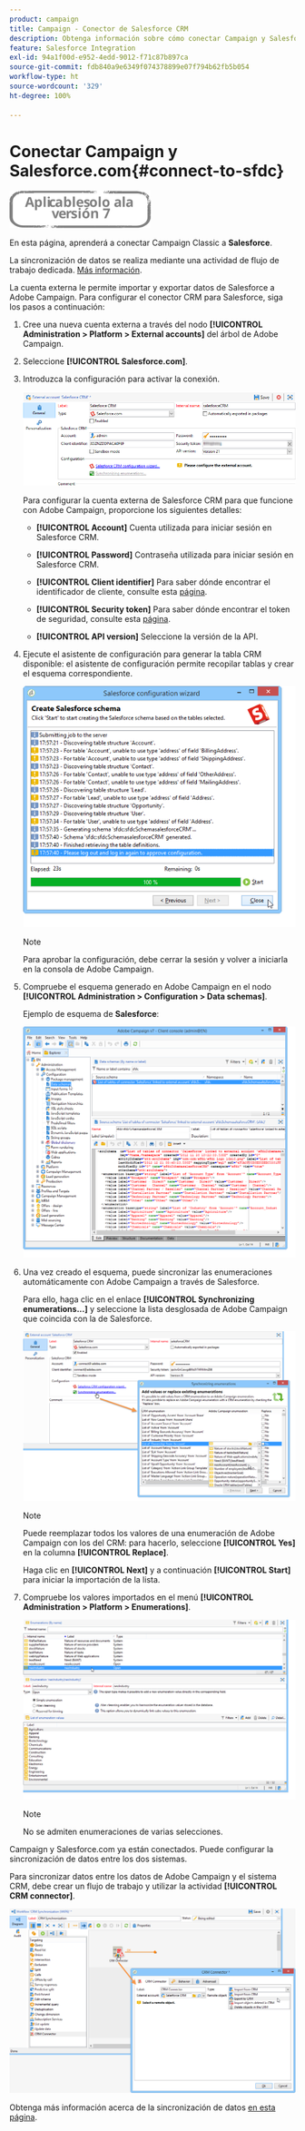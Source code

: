 ```yaml
---
product: campaign
title: Campaign - Conector de Salesforce CRM
description: Obtenga información sobre cómo conectar Campaign y Salesforce
feature: Salesforce Integration
exl-id: 94a1f00d-e952-4edd-9012-f71c87b897ca
source-git-commit: fdb840a9e6349f074378899e07f794b62fb5b054
workflow-type: ht
source-wordcount: '329'
ht-degree: 100%

---
```


# Conectar Campaign y Salesforce.com{#connect-to-sfdc}

![](../../assets/v7-only.svg)

En esta página, aprenderá a conectar Campaign Classic a **Salesforce**.

La sincronización de datos se realiza mediante una actividad de flujo de trabajo dedicada. [Más información](../../platform/using/crm-data-sync.md).


La cuenta externa le permite importar y exportar datos de Salesforce a Adobe Campaign.
Para configurar el conector CRM para Salesforce, siga los pasos a continuación:

1. Cree una nueva cuenta externa a través del nodo **[!UICONTROL Administration > Platform > External accounts]** del árbol de Adobe Campaign.
1. Seleccione **[!UICONTROL Salesforce.com]**.
1. Introduzca la configuración para activar la conexión.

   ![](assets/ext_account_17.png)

   Para configurar la cuenta externa de Salesforce CRM para que funcione con Adobe Campaign, proporcione los siguientes detalles:

   * **[!UICONTROL Account]**
Cuenta utilizada para iniciar sesión en Salesforce CRM.

   * **[!UICONTROL Password]**
Contraseña utilizada para iniciar sesión en Salesforce CRM.

   * **[!UICONTROL Client identifier]**
Para saber dónde encontrar el identificador de cliente, consulte esta [página](https://help.salesforce.com/articleView?id=000205876&amp;type=1).

   * **[!UICONTROL Security token]**
Para saber dónde encontrar el token de seguridad, consulte esta [página](https://help.salesforce.com/articleView?id=000205876&amp;type=1).

   * **[!UICONTROL API version]**
Seleccione la versión de la API.
1. Ejecute el asistente de configuración para generar la tabla CRM disponible: el asistente de configuración permite recopilar tablas y crear el esquema correspondiente.

   ![](assets/crm_connectors_sfdc_launch.png)

   >[!NOTE]
   >
   >Para aprobar la configuración, debe cerrar la sesión y volver a iniciarla en la consola de Adobe Campaign.

1. Compruebe el esquema generado en Adobe Campaign en el nodo **[!UICONTROL Administration > Configuration > Data schemas]**.

   Ejemplo de esquema de **Salesforce**:

   ![](assets/crm_connectors_sfdc_table.png)

1. Una vez creado el esquema, puede sincronizar las enumeraciones automáticamente con Adobe Campaign a través de Salesforce.

   Para ello, haga clic en el enlace **[!UICONTROL Synchronizing enumerations...]** y seleccione la lista desglosada de Adobe Campaign que coincida con la de Salesforce.



   ![](assets/crm_connectors_sfdc_enum.png)

   >[!NOTE]
   >
   >Puede reemplazar todos los valores de una enumeración de Adobe Campaign con los del CRM: para hacerlo, seleccione **[!UICONTROL Yes]** en la columna **[!UICONTROL Replace]**.


   Haga clic en **[!UICONTROL Next]** y a continuación **[!UICONTROL Start]** para iniciar la importación de la lista.

1. Compruebe los valores importados en el menú **[!UICONTROL Administration > Platform > Enumerations]**.

   ![](assets/crm_connectors_sfdc_exe.png)

   >[!NOTE]
   >
   > No se admiten enumeraciones de varias selecciones.

Campaign y Salesforce.com ya están conectados. Puede configurar la sincronización de datos entre los dos sistemas.

Para sincronizar datos entre los datos de Adobe Campaign y el sistema CRM, debe crear un flujo de trabajo y utilizar la actividad **[!UICONTROL CRM connector]**.

![](assets/crm_connectors_sfdc_wf.png)

Obtenga más información acerca de la sincronización de datos [en esta página](../../platform/using/crm-data-sync.md).
